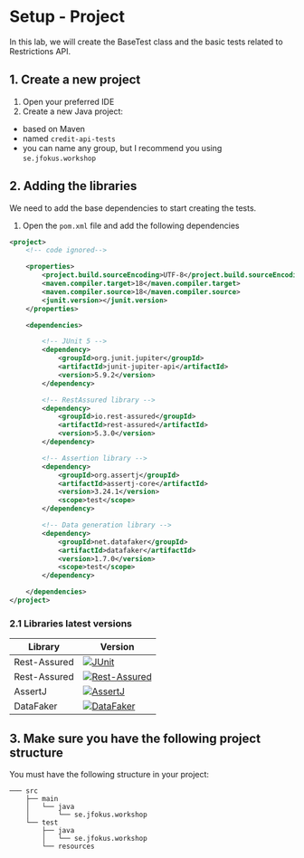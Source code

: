 # Setup - Project

In this lab, we will create the BaseTest class and the basic tests related to Restrictions API.

## 1. Create a new project

1. Open your preferred IDE
2. Create a new Java project:
  - based on Maven
  - named `credit-api-tests`
  - you can name any group, but I recommend you using `se.jfokus.workshop` 

## 2. Adding the libraries

We need to add the base dependencies to start creating the tests.

1. Open the `pom.xml` file and add the following dependencies
```xml
<project>
    <!-- code ignored-->

    <properties>
        <project.build.sourceEncoding>UTF-8</project.build.sourceEncoding>
        <maven.compiler.target>18</maven.compiler.target>
        <maven.compiler.source>18</maven.compiler.source>
        <junit.version></junit.version>
    </properties>

    <dependencies>

        <!-- JUnit 5 -->
        <dependency>
            <groupId>org.junit.jupiter</groupId>
            <artifactId>junit-jupiter-api</artifactId>
            <version>5.9.2</version>
        </dependency>

        <!-- RestAssured library -->
        <dependency>
            <groupId>io.rest-assured</groupId>
            <artifactId>rest-assured</artifactId>
            <version>5.3.0</version>
        </dependency>

        <!-- Assertion library -->
        <dependency>
            <groupId>org.assertj</groupId>
            <artifactId>assertj-core</artifactId>
            <version>3.24.1</version>
            <scope>test</scope>
        </dependency>

        <!-- Data generation library -->
        <dependency>
            <groupId>net.datafaker</groupId>
            <artifactId>datafaker</artifactId>
            <version>1.7.0</version>
            <scope>test</scope>
        </dependency>

    </dependencies>
</project>    
```

### 2.1 Libraries latest versions

| Library      | Version |
|--------------|---------|
| Rest-Assured | [![JUnit](https://maven-badges.herokuapp.com/maven-central/org.junit.jupiter/junit-jupiter/badge.svg?style=flat)](http://mvnrepository.com/artifact/org.junit.jupiter/junit-jupiter) |
| Rest-Assured | [![Rest-Assured](https://maven-badges.herokuapp.com/maven-central/io.rest-assured/rest-assured/badge.svg?style=flat)](http://mvnrepository.com/artifact/io.rest-assured/rest-assured) |
| AssertJ | [![AssertJ](https://maven-badges.herokuapp.com/maven-central/org.assertj/assertj-core/badge.svg?style=flat)](http://mvnrepository.com/artifact/org.assertj/assertj-core) |
| DataFaker | [![DataFaker](https://maven-badges.herokuapp.com/maven-central/net.datafaker/datafaker/badge.svg?style=flat)](http://mvnrepository.com/artifact/net.datafaker/datafaker) | 

## 3. Make sure you have the following project structure

You must have the following structure in your project:
```
─── src
    ├── main
    │   └── java
    │       └── se.jfokus.workshop
    └── test
        ├── java
        │   └── se.jfokus.workshop
        └── resources
```
